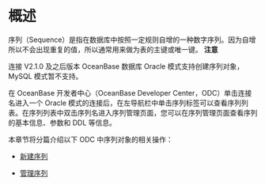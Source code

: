 概述 
=======================

序列（Sequence）是指在数据库中按照一定规则自增的一种数字序列。因为自增所以不会出现重复的值，所以通常用来做为表的主键或唯一键。
**注意**



连接 V2.1.0 及之后版本 OceanBase 数据库 Oracle 模式支持创建序列对象，MySQL 模式暂不支持。

在 OceanBase 开发者中心（OceanBase Developer Center，ODC）单击连接名进入一个 Oracle 模式的连接后，在左导航栏中单击序列标签可以查看序列列表。在序列列表中双击序列名进入序列管理页面，您可以在序列管理页面查看序列的基本信息、参数和 DDL 等信息。

本章节将分篇介绍以下 ODC 中序列对象的相关操作：

* [新建序列](/zh-CN/7.client-odc-user-guide/10.client-odc-database-objects/5.client-odc-sequence-objects/2.client-odc-create-a-sequence.md)

  

* [管理序列](/zh-CN/7.client-odc-user-guide/10.client-odc-database-objects/5.client-odc-sequence-objects/3.client-odc-manage-sequence.md)

  



